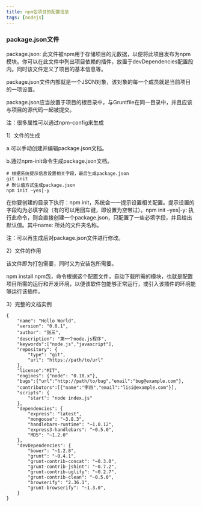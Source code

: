```yaml
---
title: npm包项目的配置信息
tags: [nodejs]
---
```


### package.json文件

package.json: 此文件被npm用于存储项目的元数据，以便将此项目发布为npm模块。你可以在此文件中列出项目依赖的插件，放置于devDependencies配置段内。同时该文件定义了项目的基本信息等。

package.json文件内部就是一个JSON对象，该对象的每一个成员就是当前项目的一项设置。

package.json应当放置于项目的根目录中，与Gruntfile在同一目录中，并且应该与项目的源代码一起被提交。

注：很多属性可以通过npm-config来生成

1）文件的生成

a.可以手动创建并编辑package.json文档。

b.通过npm-init命令生成package.json文档。

```
# 根据系统提示信息设置相关字段，最后生成package.json
git init
# 默认值方式生成package.json
npm init –yes|-y
```

在你要创建的目录下执行：npm init，系统会一一提示设置相关配置。提示设置的字段均为必填字段（有的可以用回车键，即设置为空带过）。npm init –yes|-y: 执行此命令，则会直接创建一个package.json，只配置了一些必填字段，并且给出默认值。其中name: 所处的文件夹名称。

注：可以再生成后对package.json文件进行修改。

2）文件的作用

该文件即为打包需要，同时又为安装包所需要。

npm install npm包，命令根据这个配置文件，自动下载所需的模块，也就是配置项目所需的运行和开发环境，以便该软件包能够正常运行，或引入该插件的环境能够运行该插件。

3）完整的文档实例

```
{
    "name": "Hello World",
    "version": "0.0.1",
    "author": "张三",
    "description": "第一个node.js程序",
    "keywords":["node.js","javascript"],
    "repository": {
        "type": "git",
        "url": "https://path/to/url"
    },
    "license":"MIT",
    "engines": {"node": "0.10.x"},
    "bugs":{"url":"http://path/to/bug","email":"bug@example.com"},
    "contributors":[{"name":"李四","email":"lisi@example.com"}],
    "scripts": {
        "start": "node index.js"
    },
    "dependencies": {
        "express": "latest",
        "mongoose": "~3.8.3",
        "handlebars-runtime": "~1.0.12",
        "express3-handlebars": "~0.5.0",
        "MD5": "~1.2.0"
    },
    "devDependencies": {
        "bower": "~1.2.8",
        "grunt": "~0.4.1",
        "grunt-contrib-concat": "~0.3.0",
        "grunt-contrib-jshint": "~0.7.2",
        "grunt-contrib-uglify": "~0.2.7",
        "grunt-contrib-clean": "~0.5.0",
        "browserify": "2.36.1",
        "grunt-browserify": "~1.3.0",
    }
}
```